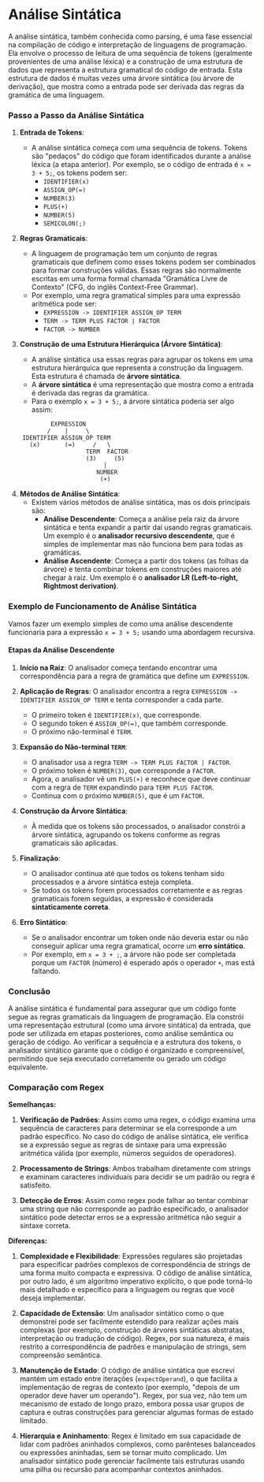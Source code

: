 # Análise Sintática

A análise sintática, também conhecida como parsing, é uma fase essencial na compilação de código e interpretação de linguagens de programação. Ela envolve o processo de leitura de uma sequência de tokens (geralmente provenientes de uma análise léxica) e a construção de uma estrutura de dados que representa a estrutura gramatical do código de entrada. Esta estrutura de dados é muitas vezes uma árvore sintática (ou árvore de derivação), que mostra como a entrada pode ser derivada das regras da gramática de uma linguagem.

### Passo a Passo da Análise Sintática

1. **Entrada de Tokens**:
   - A análise sintática começa com uma sequência de tokens. Tokens são "pedaços" do código que foram identificados durante a análise léxica (a etapa anterior). Por exemplo, se o código de entrada é `x = 3 + 5;`, os tokens podem ser:
     - `IDENTIFIER(x)`
     - `ASSIGN_OP(=)`
     - `NUMBER(3)`
     - `PLUS(+)`
     - `NUMBER(5)`
     - `SEMICOLON(;)`

2. **Regras Gramaticais**:
   - A linguagem de programação tem um conjunto de regras gramaticais que definem como esses tokens podem ser combinados para formar construções válidas. Essas regras são normalmente escritas em uma forma formal chamada "Gramática Livre de Contexto" (CFG, do inglês Context-Free Grammar).
   - Por exemplo, uma regra gramatical simples para uma expressão aritmética pode ser:
     - `EXPRESSION -> IDENTIFIER ASSIGN_OP TERM`
     - `TERM -> TERM PLUS FACTOR | FACTOR`
     - `FACTOR -> NUMBER`

3. **Construção de uma Estrutura Hierárquica (Árvore Sintática)**:
   - A análise sintática usa essas regras para agrupar os tokens em uma estrutura hierárquica que representa a construção da linguagem. Esta estrutura é chamada de **árvore sintática**.
   - A **árvore sintática** é uma representação que mostra como a entrada é derivada das regras da gramática.
   - Para o exemplo `x = 3 + 5;`, a árvore sintática poderia ser algo assim:

```
            EXPRESSION
           /    |     \
    IDENTIFIER ASSIGN_OP TERM
      (x)       (=)     /   \
                      TERM  FACTOR
                      (3)     (5)
                           |
                         NUMBER
                          (+)
```

4. **Métodos de Análise Sintática**:
   - Existem vários métodos de análise sintática, mas os dois principais são:
     - **Análise Descendente**: Começa a análise pela raiz da árvore sintática e tenta expandir a partir daí usando regras gramaticais. Um exemplo é o **analisador recursivo descendente**, que é simples de implementar mas não funciona bem para todas as gramáticas.
     - **Análise Ascendente**: Começa a partir dos tokens (as folhas da árvore) e tenta combinar tokens em construções maiores até chegar à raiz. Um exemplo é o **analisador LR (Left-to-right, Rightmost derivation)**.

### Exemplo de Funcionamento de Análise Sintática

Vamos fazer um exemplo simples de como uma análise descendente funcionaria para a expressão `x = 3 + 5;` usando uma abordagem recursiva.

#### Etapas da Análise Descendente

1. **Início na Raiz**: O analisador começa tentando encontrar uma correspondência para a regra de gramática que define um `EXPRESSION`.

2. **Aplicação de Regras**: O analisador encontra a regra `EXPRESSION -> IDENTIFIER ASSIGN_OP TERM` e tenta corresponder a cada parte.
   - O primeiro token é `IDENTIFIER(x)`, que corresponde.
   - O segundo token é `ASSIGN_OP(=)`, que também corresponde.
   - O próximo não-terminal é `TERM`.

3. **Expansão do Não-terminal `TERM`**:
   - O analisador usa a regra `TERM -> TERM PLUS FACTOR | FACTOR`.
   - O próximo token é `NUMBER(3)`, que corresponde a `FACTOR`.
   - Agora, o analisador vê um `PLUS(+)` e reconhece que deve continuar com a regra de `TERM` expandindo para `TERM PLUS FACTOR`.
   - Continua com o próximo `NUMBER(5)`, que é um `FACTOR`.

4. **Construção da Árvore Sintática**:
   - À medida que os tokens são processados, o analisador constrói a árvore sintática, agrupando os tokens conforme as regras gramaticais são aplicadas.

5. **Finalização**:
   - O analisador continua até que todos os tokens tenham sido processados e a árvore sintática esteja completa.
   - Se todos os tokens forem processados corretamente e as regras gramaticais forem seguidas, a expressão é considerada **sintaticamente correta**.

6. **Erro Sintático**:
   - Se o analisador encontrar um token onde não deveria estar ou não conseguir aplicar uma regra gramatical, ocorre um **erro sintático**.
   - Por exemplo, em `x = 3 + ;`, a árvore não pode ser completada porque um `FACTOR` (número) é esperado após o operador `+`, mas está faltando.

### Conclusão

A análise sintática é fundamental para assegurar que um código fonte segue as regras gramaticais da linguagem de programação. Ela constrói uma representação estrutural (como uma árvore sintática) da entrada, que pode ser utilizada em etapas posteriores, como análise semântica ou geração de código. Ao verificar a sequência e a estrutura dos tokens, o analisador sintático garante que o código é organizado e compreensível, permitindo que seja executado corretamente ou gerado um código equivalente.

### Comparação com Regex

**Semelhanças:**

1. **Verificação de Padrões**: Assim como uma regex, o código examina uma sequência de caracteres para determinar se ela corresponde a um padrão específico. No caso do código de análise sintática, ele verifica se a expressão segue as regras de sintaxe para uma expressão aritmética válida (por exemplo, números seguidos de operadores).

2. **Processamento de Strings**: Ambos trabalham diretamente com strings e examinam caracteres individuais para decidir se um padrão ou regra é satisfeito.

3. **Detecção de Erros**: Assim como regex pode falhar ao tentar combinar uma string que não corresponde ao padrão especificado, o analisador sintático pode detectar erros se a expressão aritmética não seguir a sintaxe correta.

**Diferenças:**

1. **Complexidade e Flexibilidade**: Expressões regulares são projetadas para especificar padrões complexos de correspondência de strings de uma forma muito compacta e expressiva. O código de análise sintática, por outro lado, é um algoritmo imperativo explícito, o que pode torná-lo mais detalhado e específico para a linguagem ou regras que você deseja implementar.

2. **Capacidade de Extensão**: Um analisador sintático como o que demonstrei pode ser facilmente estendido para realizar ações mais complexas (por exemplo, construção de árvores sintáticas abstratas, interpretação ou tradução de código). Regex, por sua natureza, é mais restrito a correspondência de padrões e manipulação de strings, sem compreensão semântica.

3. **Manutenção de Estado**: O código de análise sintática que escrevi mantém um estado entre iterações (`expectOperand`), o que facilita a implementação de regras de contexto (por exemplo, "depois de um operador deve haver um operando"). Regex, por sua vez, não tem um mecanismo de estado de longo prazo, embora possa usar grupos de captura e outras construções para gerenciar algumas formas de estado limitado.

4. **Hierarquia e Aninhamento**: Regex é limitado em sua capacidade de lidar com padrões aninhados complexos, como parênteses balanceados ou expressões aninhadas, sem se tornar muito complicado. Um analisador sintático pode gerenciar facilmente tais estruturas usando uma pilha ou recursão para acompanhar contextos aninhados.